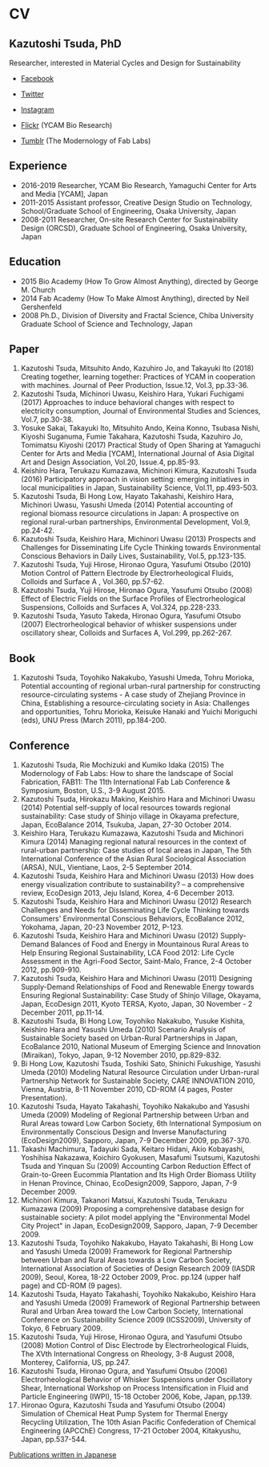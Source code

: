 # CV #

## Kazutoshi Tsuda, PhD ##
Researcher, interested in Material Cycles and Design for Sustainability


- [Facebook](http://www.facebook.com/tsudakazutoshi)
- [Twitter](http://twitter.com/tsudakazutoshi)
- [Instagram](http://www.instagram.com/tsudakazutoshi)


- [Flickr](https://www.flickr.com/photos/134164093@N07/albums) (YCAM Bio Research)
- [Tumblr](http://fabmodern.tumblr.com) (The Modernology of Fab Labs)


## Experience ##
- 2016-2019 Researcher, YCAM Bio Research, Yamaguchi Center for Arts and Media [YCAM], Japan
- 2011-2015 Assistant professor, Creative Design Studio on Technology, School/Graduate School of Engineering, Osaka University, Japan
- 2008-2011 Researcher, On-site Research Center for Sustainability Design (ORCSD), Graduate School of Engineering, Osaka University, Japan

## Education ##
- 2015 Bio Academy (How To Grow Almost Anything), directed by George M. Church
- 2014 Fab Academy (How To Make Almost Anything), directed by Neil Gershenfeld
- 2008 Ph.D., Division of Diversity and Fractal Science, Chiba University Graduate School of Science and Technology, Japan


## Paper ##
1. Kazutoshi Tsuda, Mitsuhito Ando, Kazuhiro Jo, and Takayuki Ito (2018) Creating together, learning together: Practices of YCAM in cooperation with machines. Journal of Peer Production, Issue.12, Vol.3, pp.33-36.
1. Kazutoshi Tsuda, Michinori Uwasu, Keishiro Hara, Yukari Fuchigami (2017) Approaches to induce behavioral changes with respect to electricity consumption, Journal of Environmental Studies and Sciences, Vol.7, pp.30-38.
1. Yosuke Sakai, Takayuki Ito, Mitsuhito Ando, Keina Konno, Tsubasa Nishi, Kiyoshi Suganuma, Fumie Takahara, Kazutoshi Tsuda, Kazuhiro Jo, Tomimatsu Kiyoshi (2017) Practical Study of Open Sharing at Yamaguchi Center for Arts and Media [YCAM], International Journal of Asia Digital Art and Design Association, Vol.20, Issue.4, pp.85-93.
1. Keishiro Hara, Terukazu Kumazawa, Michinori Kimura, Kazutoshi Tsuda (2016) Participatory approach in vision setting: emerging initiatives in local municipalities in Japan, Sustainability Science, Vol.11, pp.493-503.
1. Kazutoshi Tsuda, Bi Hong Low, Hayato Takahashi, Keishiro Hara, Michinori Uwasu, Yasushi Umeda (2014) Potential accounting of regional biomass resource circulations in Japan: A prospective on regional rural-urban partnerships, Environmental Development, Vol.9, pp.24-42.
1. Kazutoshi Tsuda, Keishiro Hara, Michinori Uwasu (2013) Prospects and Challenges for Disseminating Life Cycle Thinking towards Environmental Conscious Behaviors in Daily Lives, Sustainability, Vol.5, pp.123-135.
1. Kazutoshi Tsuda, Yuji Hirose, Hironao Ogura, Yasufumi Otsubo (2010) Motion Control of Pattern Electrode by Electrorheological Fluids, Colloids and Surface A , Vol.360, pp.57-62.
1. Kazutoshi Tsuda, Yuji Hirose, Hironao Ogura, Yasufumi Otsubo (2008) Effect of Electric Fields on the Surface Profiles of Electrorheological Suspensions, Colloids and Surfaces A, Vol.324, pp.228-233.
1. Kazutoshi Tsuda, Yasuto Takeda, Hironao Ogura, Yasufumi Otsubo (2007) Electrorheological behavior of whisker suspensions under oscillatory shear, Colloids and Surfaces A, Vol.299, pp.262-267.

## Book ##
1. Kazutoshi Tsuda, Toyohiko Nakakubo, Yasushi Umeda, Tohru Morioka, Potential accounting of regional urban-rural partnership for constructing resource-circulating systems - A case study of Zhejiang Province in China, Establishing a resource-circulating society in Asia: Challenges and opportunities, Tohru Morioka, Keisuke Hanaki and Yuichi Moriguchi (eds), UNU Press (March 2011), pp.184-200.

## Conference ##
1. Kazutoshi Tsuda, Rie Mochizuki and Kumiko Idaka (2015) The Modernology of Fab Labs: How to share the landscape of Social Fabrication, FAB11: The 11th International Fab Lab Conference & Symposium, Boston, U.S., 3-9 August 2015.
1. Kazutoshi Tsuda, Hirokazu Makino, Keishiro Hara and Michinori Uwasu (2014) Potential self-supply of local resources towards regional sustainability: Case study of Shinjo village in Okayama prefecture, Japan, EcoBalance 2014, Tsukuba, Japan, 27-30 October 2014.
1. Keishiro Hara, Terukazu Kumazawa, Kazutoshi Tsuda and Michinori Kimura (2014) Managing regional natural resources in the context of rural-urban partnership: Case studies of local areas in Japan, The 5th International Conference of the Asian Rural Sociological Association (ARSA), NUL, Vientiane, Laos, 2-5 September 2014.
1. Kazutoshi Tsuda, Keishiro Hara and Michinori Uwasu (2013) How does energy visualization contribute to sustainability? – a comprehensive review, EcoDesign 2013, Jeju Island, Korea, 4-6 December 2013.
1. Kazutoshi Tsuda, Keishiro Hara and Michinori Uwasu (2012) Research Challenges and Needs for Disseminating Life Cycle Thinking towards Consumers' Environmental Conscious Behaviors, EcoBalance 2012, Yokohama, Japan, 20-23 November 2012, P-123.
1. Kazutoshi Tsuda, Keishiro Hara and Michinori Uwasu (2012) Supply-Demand Balances of Food and Energy in Mountainous Rural Areas to Help Ensuring Regional Sustainability, LCA Food 2012: Life Cycle Assessment in the Agri-Food Sector, Saint-Malo, France, 2-4 October 2012, pp.909-910.
1. Kazutoshi Tsuda, Keishiro Hara and Michinori Uwasu (2011) Designing Supply-Demand Relationships of Food and Renewable Energy towards Ensuring Regional Sustainability: Case Study of Shinjo Village, Okayama, Japan, EcoDesign 2011, Kyoto TERSA, Kyoto, Japan, 30 November - 2 December 2011, pp.11-14.
1. Kazutoshi Tsuda, Bi Hong Low, Toyohiko Nakakubo, Yusuke Kishita, Keishiro Hara and Yasushi Umeda (2010) Scenario Analysis of Sustainable Society based on Urban-Rural Partnerships in Japan, EcoBalance 2010, National Museum of Emerging Science and Innovation (Miraikan), Tokyo, Japan, 9-12 November 2010, pp.829-832.
1. Bi Hong Low, Kazutoshi Tsuda, Toshiki Sato, Shinichi Fukushige, Yasushi Umeda (2010) Modeling Natural Resource Circulation under Urban-rural Partnership Network for Sustainable Society, CARE INNOVATION 2010, Vienna, Austria, 8-11 November 2010, CD-ROM (4 pages, Poster Presentation).
1. Kazutoshi Tsuda, Hayato Takahashi, Toyohiko Nakakubo and Yasushi Umeda (2009) Modeling of Regional Partnership between Urban and Rural Areas toward Low Carbon Society, 6th International Symposium on Environmentally Conscious Design and Inverse Manufacturing (EcoDesign2009), Sapporo, Japan, 7-9 December 2009, pp.367-370.
1. Takashi Machimura, Tadayuki Sada, Keitaro Hidani, Akio Kobayashi, Yoshihisa Nakazawa, Koichiro Gyokusen, Masafumi Tsutsumi, Kazutoshi Tsuda and Yinquan Su (2009) Accounting Carbon Reduction Effect of Grain-to-Green Eucommia Plantation and Its High Order Biomass Utility in Henan Province, Chinao, EcoDesign2009, Sapporo, Japan, 7-9 December 2009.
1. Michinori Kimura, Takanori Matsui, Kazutoshi Tsuda, Terukazu Kumazawa (2009) Proposing a comprehensive database design for sustainable society: A pilot model applying the "Environmental Model City Project" in Japan, EcoDesign2009, Sapporo, Japan, 7-9 December 2009.
1. Kazutoshi Tsuda, Toyohiko Nakakubo, Hayato Takahashi, Bi Hong Low and Yasushi Umeda (2009) Framework for Regional Partnership between Urban and Rural Areas towards a Low Carbon Society, International Association of Societies of Design Research 2009 (IASDR 2009), Seoul, Korea, 18-22 October 2009, Proc. pp.124 (upper half page) and CD-ROM (9 pages).
1. Kazutoshi Tsuda, Hayato Takahashi, Toyohiko Nakakubo, Keishiro Hara and Yasushi Umeda (2009) Framework of Regional Partnership between Rural and Urban Area toward the Low Carbon Society, International Conference on Sustainability Science 2009 (ICSS2009), University of Tokyo, 6 February 2009.
1. Kazutoshi Tsuda, Yuji Hirose, Hironao Ogura, and Yasufumi Otsubo (2008) Motion Control of Disc Electrode by Electrorheological Fluids, The XVth International Congress on Rheology, 3-8 August 2008, Monterey, California, US, pp.247.
1. Kazutoshi Tsuda, Hironao Ogura, and Yasufumi Otsubo (2006) Electrorheological Behavior of Whisker Suspensions under Oscillatory Shear, International Workshop on Process Intensification in Fluid and Particle Engineering (IWPI), 15-18 October 2006, Kobe, Japan, pp.139.
1. Hironao Ogura, Kazutoshi Tsuda and Yasufumi Otsubo (2004) Simulation of Chemical Heat Pump System for Thermal Energy Recycling Utilization, The 10th Asian Pacific Confederation of Chemical Engineering (APCChE) Congress, 17-21 October 2004, Kitakyushu, Japan, pp.537-544.
 
[Publications written in Japanese](jp.md) 
